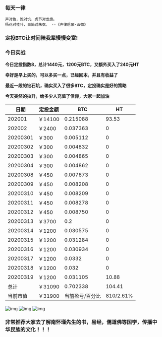 ### 每天一律

```text
声对色，饱对饥，虎节对龙旗。
杨花对桂叶，白简对朱衣。 --《声律启蒙·五微》
```

### 定投BTC让时间陪我辈慢慢变富!

### 今日实战

**今日定投指数8，总计1440元，1200元BTC，又额外买入了240元HT**

**幸好是早上买的，可以多买一点，已经回本，并且有收益了**

**最近一段的钻石坑，确实买入了很多BTC，定投确实是好的策略**

**今天突然的拉升，给多少人充值了信仰，大家一起加油**

| 日期     | 定投金额 | BTC             | HT        |
| -------- | -------- | --------------- | --------- |
| 202001   | ￥14100  | 0.215088        | 93.53     |
| 202002   | ￥2400   | 0.037363        | 0         |
| 20200301 | ￥300    | 0.005112        | 0         |
| 20200302 | ￥300    | 0.004832        | 0         |
| 20200303 | ￥300    | 0.004865        | 0         |
| 20200304 | ￥300    | 0.004862        | 0         |
| 20200308 | ￥450    | 0.007673        | 0         |
| 20200309 | ￥450    | 0.008208        | 0         |
| 20200310 | ￥450    | 0.008209        | 0         |
| 20200311 | ￥450    | 0.008278        | 0         |
| 20200312 | ￥450    | 0.008750        | 0         |
| 20200313 | ￥3700   | 0.2             | 0         |
| 20200314 | ￥1200   | 0.030575        | 0         |
| 20200315 | ￥1200   | 0.031284        | 0         |
| 20200316 | ￥1200   | 0.030934        | 0         |
| 20200317 | ￥1200   | 0.0332          | 0         |
| 20200318 | ￥1200   | 0.032           | 0         |
| 20200319 | ￥1200   | 0.031105        | 10.88     |
| 总计     | ￥31090  | 0.702338        | 104.41    |
| 当前市值 | ￥31900  | 当前盈亏/百分比 | 810/2.61% |

![img](https://oss02.bihu.com/image/20200319/cf990ee1ae4ca9faab59d963255ecdf0_GEYDQMBKGEZTEMA.jpeg)
![img](https://oss02.bihu.com/image/20200319/6807409eb11e4495b6e4672ee658ce8e_GEYDQMBKHA3TI.jpeg)
![img](https://oss02.bihu.com/image/20200319/abe14165a61b0f63ff0d02dc2923a273_GEYDQMBKHEZTI.jpeg)

### 非常推荐大家去了解南怀瑾先生的书，易经，儒道佛等国学，传播中华民族的文化！！！